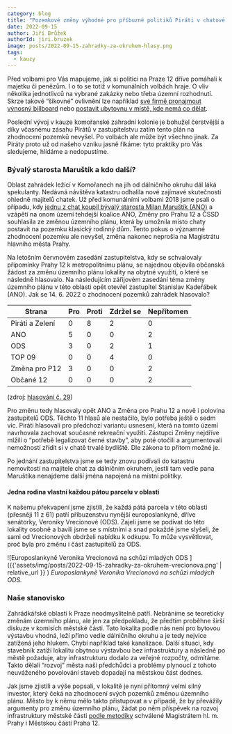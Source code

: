 ```yaml
---
category: blog
title: "Pozemkové změny výhodné pro příbuzné politiků Piráti v chatové osadě nepřipustili. Dál politiky hlídáme"
date: 2022-09-15
author: Jiří Brůžek
authorId: jiri.bruzek
image: posts/2022-09-15-zahradky-za-okruhem-hlasy.png
tags:
  - kauzy
---
```


Před volbami pro Vás mapujeme, jak si politici na Praze 12 dříve pomáhali k majetku či penězům. I o to se totiž v komunálních volbách hraje. O vliv několika jednotlivců na vybrané zakázky nebo třeba územní rozhodnutí. Skrze takové “šikovné” ovlivnění lze například [své firmě pronajmout výnosný billboard](https://praha12.pirati.cz/aktuality/lidr-ano-si-prihral-pronajem-reklamni-plochy.html) nebo [postavit ubytovnu v místě, kde nemá co dělat](https://praha12.pirati.cz/aktuality/pinc-ano-ubytovna-u-skladu.html).

Poslední vývoj v kauze komořanské zahradní kolonie je bohužel čerstvější a díky včasnému zásahu Pirátů v zastupitelstvu zatím tento plán na zhodnocení pozemků nevyšel. Po volbách ale může být všechno jinak. Za Piráty proto už od našeho vzniku jasně říkáme: tyto praktiky pro Vás sledujeme, hlídáme a nedopustíme.

### Bývalý starosta Maruštík a kdo další?

Oblast zahrádek ležící v Komořanech na jih od dálničního okruhu dál láká spekulanty. Nedávná návštěva katastru odhalila nové zajímavé skutečnosti ohledně majitelů chatek. Už před komunálními volbami 2018 jsme psali o případu, kdy [jednu z chat koupil bývalý starosta Milan Maruštík (ANO)](https://praha12.pirati.cz/aktuality/marustik-kupuje-chatu.html) a vzápětí na onom území tehdejší koalice ANO, Změny pro Prahu 12 a ČSSD souhlasila ze změnou územního plánu, která by umožnila místo chaty postavit na pozemku  klasický rodinný dům. Tento pokus o významné zhodnocení pozemku ale nevyšel, změna nakonec neprošla na Magistrátu hlavního města Prahy.

Na letošním červnovém zasedání zastupitelstva, kdy se schvalovaly připomínky Prahy 12 k metropolitnímu plánu, se najednou objevila občanská žádost za změnu územního plánu lokality na obytné využití, o které se následně hlasovalo. Na následujícím zářijovém zasedání téma změny územního plánu v této oblasti opět otevřel zastupitel Stanislav Kadeřábek (ANO). Jak se 14. 6. 2022 o zhodnocení pozemků zahrádek hlasovalo?

| Strana          | Pro | Proti | Zdržel se | Nepřítomen |
|-----------------|-----|-------|-----------|------------|
| Piráti a Zelení | 0   | 8     | 2         | 0          |
| ANO             | 5   | 0     | 0         | 2          |
| ODS             | 3   | 0     | 2         | 1          |
| TOP 09          | 0   | 0     | 4         | 0          |
| Změna pro P12   | 3   | 0     | 0         | 2          |
| Občané 12       | 0   | 0     | 0         | 2          |

(zdroj: [hlasování č. 29](https://www.praha12.cz/assets/File.ashx?id_org=80112&id_dokumenty=91126))

Pro změnu tedy hlasovaly opět ANO a Změna pro Prahu 12 a nově i polovina zastupitelů ODS. Těchto 11 hlasů ale nestačilo, bylo potřeba ještě o sedm víc. Piráti hlasovali pro předchozí variantu usnesení, která na tomto území navrhovala zachovat současné rekreační využití. Zástupci Změny nejdříve mlžili o “potřebě legalizovat černé stavby”, aby poté otočili a argumentovali nemožností zřídit si v chatě trvalé bydliště. Dle zákona to přitom možné je.

Po jednání zastupitelstva jsme se tedy znovu podívali do katastru nemovitostí na majitele chat za dálničním okruhem, jestli tam vedle pana Maruštíka nenajdeme další jména napojená na místní politiky.

#### Jedna rodina vlastní každou pátou parcelu v oblasti

K našemu překvapení jsme zjistili, že každá pátá parcela v této oblasti (přesněji 11 z 61) patří příbuzenstvu nynější europoslankyně, dříve senátorky, Veroniky Vrecionové (ODS). Zajeli jsme se podívat do této lokality osobně a bavili jsme se s místními a snad pokaždé jsme slyšeli, že sami od Vrecionových obdrželi nabídku k odkupu. To může vysvětlovat, proč byla pro změnu i část zastupitelů za ODS.

![Europoslankyně Veronika Vrecionová na schůzi mladých ODS ]({{'assets/img/posts/2022-09-15-zahradky-za-okruhem-vrecionova.png' | relative_url }} )
_Europoslankyně Veronika Vrecionová na schůzi mladých ODS._

### Naše stanovisko
Zahrádkářské oblasti k Praze neodmyslitelně patří. Nebráníme se teoreticky změnám územního plánu, ale jen za předpokladu, že předtím proběhne širší diskuze v komisích městské části. Tato lokalita podle nás není pro bytovou výstavbu vhodná, leží přímo vedle dálničního okruhu a je tedy nejvíce zatížená jeho hlukem. Chybí například také kanalizace. Další situaci, kdy stavebník zatíží lokalitu obytnou výstavbou bez infrastruktury a následně po městě požaduje, aby infrastrukturu dodalo za veřejné rozpočty, odmítáme. Takto dělali “rozvoj” města naši předchůdci a problémy plynoucí z tohoto neuváženého povolování staveb dopadají na městskou část dodnes.

Jak jsme zjistili a výše popsali, v lokalitě je nyní přítomný velmi silný investor, který čeká na zhodnocení svých pozemků změnou územního plánu. Město by k němu mělo takto přistupovat a v případě, že by převážily argumenty pro změnu územního plánu, žádat po něm příspěvek na rozvoj infrastruktury městské části [podle metodiky](https://www.praha12.cz/assets/File.ashx?id_org=80112&id_dokumenty=89892) schválené Magistrátem hl. m. Prahy i Městskou částí Praha 12.


